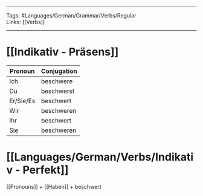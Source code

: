 ___
Tags: #Languages/German/Grammar/Verbs/Regular  
Links: [[Verbs]]
___
# [[Indikativ - Präsens]]
Pronoun|Conjugation
------------ | ------------
Ich | beschwere
Du | beschwerst
Er/Sie/Es | beschwert
Wir | beschweren
Ihr | beschwert
Sie | beschweren


# [[Languages/German/Verbs/Indikativ - Perfekt]]
[[Pronouns]] + [[Haben]] + beschwert